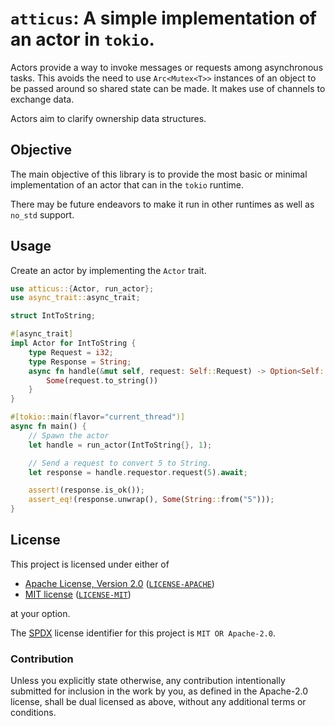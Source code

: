 # `atticus`: A simple implementation of an actor in `tokio`.

Actors provide a way to invoke messages or requests among asynchronous tasks.  This avoids the
need to use `Arc<Mutex<T>>` instances of an object to be passed around so shared state can be
made. It makes use of channels to exchange data.

Actors aim to clarify ownership data structures.

## Objective

The main objective of this library is to provide the most basic or minimal implementation of
an actor that can in the `tokio` runtime.

There may be future endeavors to make it run in other runtimes as well as `no_std` support.

## Usage

Create an actor by implementing the `Actor` trait.

```rust
use atticus::{Actor, run_actor};
use async_trait::async_trait;

struct IntToString;

#[async_trait]
impl Actor for IntToString {
    type Request = i32;
    type Response = String;
    async fn handle(&mut self, request: Self::Request) -> Option<Self::Response> {
        Some(request.to_string())
    }
}

#[tokio::main(flavor="current_thread")]
async fn main() {
    // Spawn the actor
    let handle = run_actor(IntToString{}, 1);

    // Send a request to convert 5 to String.
    let response = handle.requestor.request(5).await;

    assert!(response.is_ok());
    assert_eq!(response.unwrap(), Some(String::from("5")));
}

```

## License

This project is licensed under either of

- [Apache License, Version 2.0](https://www.apache.org/licenses/LICENSE-2.0) ([`LICENSE-APACHE`](LICENSE-APACHE))
- [MIT license](https://opensource.org/licenses/MIT) ([`LICENSE-MIT`](LICENSE-MIT))

at your option.

The [SPDX](https://spdx.dev) license identifier for this project is `MIT OR Apache-2.0`.

### Contribution
Unless you explicitly state otherwise, any contribution intentionally submitted for inclusion in the work by you, as defined in the Apache-2.0 license, shall be dual licensed as above, without any additional terms or conditions.
